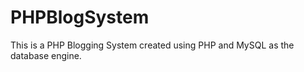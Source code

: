 # PHPBlogSystem

This is a PHP Blogging System created using PHP and MySQL as the database engine. 
